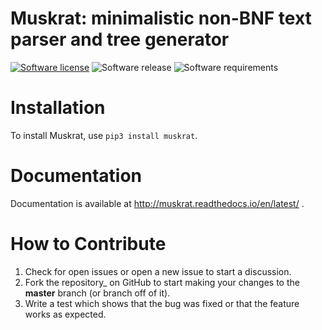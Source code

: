 Muskrat: minimalistic non-BNF text parser and tree generator
=========================

[![Software license][ico-license]](LICENSE) ![Software release][ico-release] ![Software requirements][ico-requirements]

Installation
============

To install Muskrat, use `pip3 install muskrat`.

Documentation
=============

Documentation is available at <http://muskrat.readthedocs.io/en/latest/>
.

How to Contribute
=================

1.  Check for open issues or open a new issue to start a discussion.
2.  Fork the repository\_ on GitHub to start making your changes to the
    **master** branch (or branch off of it).
3.  Write a test which shows that the bug was fixed or that the feature
    works as expected.

[ico-release]: https://img.shields.io/badge/release-0.0.1-yellowgreen.svg
[ico-license]: https://img.shields.io/badge/license-GPL--3.0-green.svg
[ico-requirements]: https://img.shields.io/badge/python-%3E%3D3.4-blue.svg
